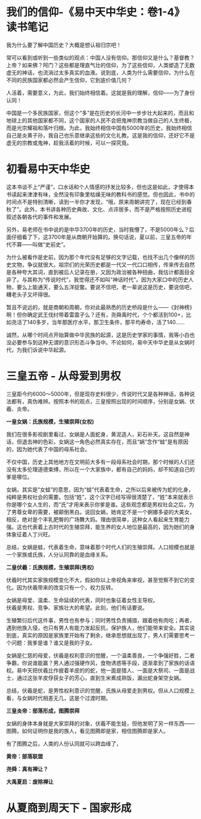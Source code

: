 # 我们的信仰-《易中天中华史：卷1-4》读书笔记

我为什么要了解中国历史？大概是想认祖归宗吧！

常可以看到或听到一些类似的观点：中国人没有信仰。那信仰又是什么？基督教？上帝？如来佛？阿门？这些都是理直气壮的信仰，为了这些信仰，人类塑造了无数虚无的神话，也流淌过太多真实的血液。说到底，人类为什么需要信仰，为什么在不同的民族国家都必然会产生信仰，它到底价值几何？

人活着，需要意义，为此，我们始终相信着。这就是我的理解，信仰——为了身份认同！

中国是一个多民族国家，但这个“多”是在历史的长河中一步步壮大起来的，而且和地球上的其他国家都不同，这个国家的人民不会把鬼神宗教当做自己的人生终极，而是光宗耀祖和落叶归根。为此，我始终相信中国有5000年的历史，我始终相信自己是炎黄子孙，我自己也乐意继承这些的文化礼教。这是我的信仰，还好它不是虚无的宗教或鬼神，趁我活着的时候，可以一探究竟。


# 初看易中天中华史

这本书谈不上“严谨”，口水话和个人情感的抒发比较多，但也这是如此，才使得本书读起来津津有味，全然没有印象里枯燥无味的教科书的感觉。但也因此，书中的时间点不是特别清晰，读到一半你才发现，“哦，原来周朝讲完了，现在已经到春秋了”。此外，本书讲各种历史典故、文化、点评居多，而不是严格按照历史进程叙述各朝各代的事件和发展。

另外，易老师在书中说的是中华3700年的历史，当时我懵了，不是5000年么？后面仔细看了下，这3700年是从商朝开始算的。换句话说，夏以前，三皇五帝的年代不算——叫做“史前史”。

为什么被看作是史前，因为那个年代没有足够的文字记载，也找不出几个像样的历史文物，争议就很大。祖宗们的光荣历史都是一代又一代口口相传，传来传去自然是各种夸大其词，直到被后人记录在册，又因为政治被各种扭曲，我估计都面目全非了。与其称为“传说时代”，我觉得还不如叫“神话时代”。因为大家口中的历史人物，要么上能通天，要么五洋捉鳖。要说不信吧，老一辈说这是历史，要说信吧，糟老头子又坏得很。

暂且不说远的，就是商朝和周朝，你对此最熟悉的历史桥段是什么——《封神榜》啊！但你确定武王伐纣带着雷震子么？还有，尧舜禹时代，个个都活到100+，比如尧活了140多岁，当年那医疗水平，那卫生条件，那平均寿命，活了140……

诚然，从哪个时间点开始算做中华民族的起源，这是历史学家的事情，我等小白也没必要参与到这种无谓的意识形态斗争当中。不论如何，易中天中华史是从女娲时代，为我们诉说中华起源。

# 三皇五帝 - 从母爱到男权

三皇距今约6000～5000年，但是现存史料很少，传说时代又是各种神话，各种说法都有，真伪难辨。按照本书的观点，三皇按照出现的时间顺序，分别是女娲、伏羲、炎帝。

**一皇女娲：氏族规模，生殖崇拜(女权)**

我们在很多影视剧里看过，女娲是人面蛇身，黄泥造人，彩石补天。这自然是神话，但退去神的色彩，女娲这一角色必然真实存在，而且“娲”念作“蛙”是有原因的，因为她代表了中国的母系社会。

不仅中国，历史上其他地方在文明前大多有一段母系社会时期，那个时候的人们还没有太多伦理道德束缚，所以在一个大家族中，都有自己的妈妈，却不知道自己的爹是哪位。

女娲，其实是“女蛙”的意思，因为“蛙”代表着生命，之所以后来被传为蛇的化身，纯粹是男权社会的需要。包括“姓”，这个汉字已经写得很清楚了，“姓”本来就表示你是哪个女人生的，而“氏”才用来表示你爹是谁。这些观念都是男权社会之后，为了男尊女卑的需要，被颠倒黑白。说回女娲，她肯定不是一个婀娜多姿的大美女，相反，绝对是个丰乳肥臀的广场舞大妈。理由很简单，这种女人看起来生育能力强。这也代表着上古时代的生殖崇拜，能生养的女人地位是最高的，因为她们的身体象征着人丁兴旺。

总结，女娲是蛙，代表着生命，意味着那个时代人们的生殖崇拜。人口规模也就是一个家族或氏族，人分认同靠的是血缘关系。

**二皇伏羲：氏族规模，生殖崇拜(男权)**

伏羲时代其实家族规模变化不大，假如你以上帝视角来审视，甚至觉察不到它的变化。因为伏羲带来的改变只有一个，权力反转。

女娲是母爱、温柔、生命延续的代表，同时也象征着女性主导权。  
伏羲是男权、竞争、家族壮大的希望。此刻，他们有话要说。

生殖繁衍后代这件事，男性也有参与；同时男性负责捕猎，跟着他有肉吃；再者，遇到他族入侵，也只有男人有能力发起反抗，保护族人，他们能带来安全。其实说到底，真实的原因是家族里开始有了剩余，继承思想就出现了，男人们需要思考一个问题：我爹是谁？谁又是我的子女。

女娲是仁慈的母爱，伏羲是权利意识的觉醒，一个温柔善良，一个争强好胜，二者争霸，你说谁能赢？男人通过强硬作风，食物诱惑等手段，逐渐拿到了家族的话语权。易中天把伏羲比作披着羊皮的的蛇，他一面是猎人、一面是大祭司、一面是战士，通过这张羊皮俘获女子的芳心，直到生米煮成熟饭，漏出蛇身架空女娲。

总结，伏羲是蛇，是男性权利意识的觉醒，氏族从母爱走到男权。但从人口规模上看，与女娲时代相差无几，这是个过渡时期。

**三皇炎帝：部落形成，图腾崇拜**

女娲的身体本身就是大家崇拜的对象，伏羲不能生娃，但他发明了另一样东西——图腾。如何证明你是我的族人，看见图腾即是家，相信图腾即是家人。

有了图腾之后，人类的人份认同就可以跨血缘了，

**黄帝：部落联盟**

**尧舜：真有禅让？**

**大禹夏启：废除禅让**

# 从夏商到周天下 - 国家形成